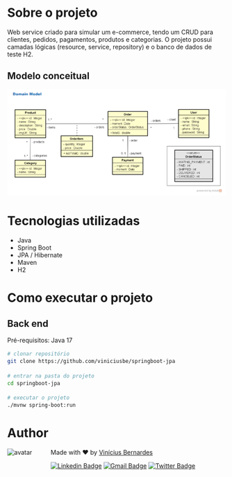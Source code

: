 # Sobre o projeto

Web service criado para simular um e-commerce, tendo um CRUD para clientes, pedidos, pagamentos, produtos e categorias. O projeto possui camadas lógicas (resource, service, repository) e o banco de dados de teste H2. 

## Modelo conceitual
![Modelo Conceitual](https://github.com/viniciusbe/springboot-jpa/blob/master/.github/domain_model.png)

# Tecnologias utilizadas
- Java
- Spring Boot
- JPA / Hibernate
- Maven
- H2

# Como executar o projeto

## Back end
Pré-requisitos: Java 17

```bash
# clonar repositório
git clone https://github.com/viniciusbe/springboot-jpa

# entrar na pasta do projeto
cd springboot-jpa

# executar o projeto
./mvnw spring-boot:run
```

# Author <a name = "license"></a> <a name="authors"></a>

<a href="https://github.com/viniciusbe">
  
 <img align="left" width="100" height="100" src="https://avatars.githubusercontent.com/u/61849613?s=460&u=246f8dbe8afcc6dec5999d2a6243121bcd4922be&v=4" alt="avatar"/>

</a>

Made with ❤ by [Vinícius Bernardes](https://github.com/viniciusbe)

[![Linkedin Badge](https://img.shields.io/badge/-LinkedIn-blue?style=flat-square&logo=Linkedin&logoColor=white)](https://www.linkedin.com/in/vinicius-bernardes-santos/)
[![Gmail Badge](https://img.shields.io/badge/-contato@viniciusbernardes.dev-d14836?style=flat-square&logo=Gmail&logoColor=white)](mailto:contato@viniciusbernardes.dev)
[![Twitter Badge](https://img.shields.io/twitter/url?label=Twitter&style=social&url=https%3A%2F%2Ftwitter.com%2FViniciusbern7)](https://twitter.com/Viniciusbern7)
